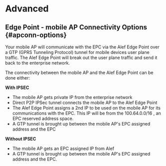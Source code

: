
# Advanced

## Edge Point - mobile AP Connectivity Options {#apconn-options}


Your mobile AP will communicate with the EPC via the Alef Edge Point over a GTP (GPRS Tunneling Protocol) tunnel for mobile devices user plane traffic. The Alef Edge Point will break out the user plane traffic and send it back to the enterprise network. 

The connectivity between the mobile AP and the Alef Edge Point can be done either:

**With IPSEC**

- The mobile AP gets private IP from the enterprise network
- Direct P2P IPSec tunnel connects the mobile AP to the Alef Edge Point
- The Alef Edge Point assigns a 2nd IP to be used on the mobile AP for its communications with the EPC. This IP will be from the 100.64.0.0/16 , an EPC reserved address space.
- A GTP tunnel is brought up between the mobile AP's EPC assigned address and the EPC

**Without IPSEC**

- The mobile AP gets an EPC assigned IP from Alef
- A GTP tunnel is brought up between the mobile AP's EPC assigned address and the EPC.





 


